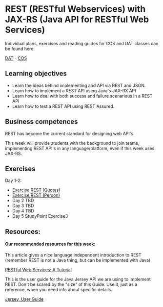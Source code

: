 # REST (RESTful Webservices) with JAX-RS (Java API for RESTful Web Services)

Individual plans, exercises and reading guides for COS and DAT classes can be found here:

[DAT](https://github.com/Cphdat3sem2017f/REST/tree/master/DAT) - [COS](https://github.com/Cphdat3sem2017f/REST/tree/master/COS)

## Learning objectives
- Learn the ideas behind implementing and API via REST and JSON.
- Learn how to implement a REST API using Java's JAX-RX API
- Learn how to deal with both success and failure scenarious in a REST API
- Learn how to test a REST API using REST Assured.

## Business competences
REST has become the current standard for designing web API's

This week will provide students with the background to join teams, implementing REST API's in any language/platform, even if this week uses JAX-RS.

## Exercises 
Day 1-2: 
- [Exercise REST (Quotes)](https://docs.google.com/document/d/13iWLS-XQZLtalNf-6ER3uJwyaPy0rw-OACC7Z6Tv7N8/edit?usp=sharing)
- [Exercise REST (Person)](https://docs.google.com/document/d/10UpxEHPBtdMpnlwVjVI-wNkoEAuoglD2HY_ofKo5yxI/edit?usp=sharing)
- Day 2 TBD
- Day 3 TBD
- Day 4  TBD
- Day 5 StudyPoint Exercise3

## Resources: 

#### Our recommended resources for this week:
This article gives a nice language independent introduction to REST (remember REST is not a Java thing, but can be implemented with Java)

[RESTful Web Services: A Tutorial](http://www.drdobbs.com/web-development/restful-web-services-a-tutorial/240169069?pgno=1)

This is the user guide for the Java Jersey API we are using to implement REST. Don't be scared by the "size" of this Guide. Use it, just as a reference, when you need info about specific details.

[Jersey, User Guide](https://jersey.github.io/documentation/latest/index.html)

